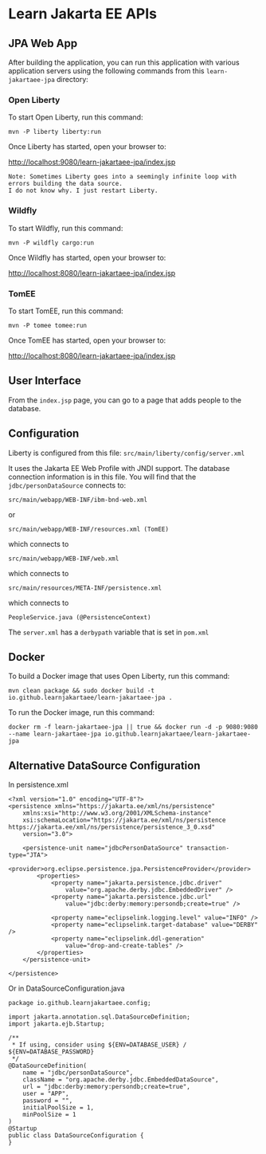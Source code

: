 Learn Jakarta EE APIs
=====================

## JPA Web App

After building the application, you can run this application with various application servers using 
the following commands from this `learn-jakartaee-jpa` directory:

### Open Liberty

To start Open Liberty, run this command:

```
mvn -P liberty liberty:run
```

Once Liberty has started, open your browser to:

[http://localhost:9080/learn-jakartaee-jpa/index.jsp](http://localhost:9080/learn-jakartaee-jpa/index.jsp)

```
Note: Sometimes Liberty goes into a seemingly infinite loop with errors building the data source.
I do not know why. I just restart Liberty.
```

### Wildfly

To start Wildfly, run this command:

```
mvn -P wildfly cargo:run
```

Once Wildfly has started, open your browser to:

[http://localhost:8080/learn-jakartaee-jpa/index.jsp](http://localhost:8080/learn-jakartaee-jpa/index.jsp)

### TomEE

To start TomEE, run this command:

```
mvn -P tomee tomee:run
```

Once TomEE has started, open your browser to:

[http://localhost:8080/learn-jakartaee-jpa/index.jsp](http://localhost:8080/learn-jakartaee-jpa/index.jsp)

## User Interface

From the `index.jsp` page, you can go to a page that adds people to the database.

## Configuration

Liberty is configured from this file: `src/main/liberty/config/server.xml`

It uses the Jakarta EE Web Profile with JNDI support. The database connection information
is in this file. You will find that the `jdbc/personDataSource` connects to:

```
src/main/webapp/WEB-INF/ibm-bnd-web.xml
```

or

```
src/main/webapp/WEB-INF/resources.xml (TomEE)
```
 
which connects to

```
src/main/webapp/WEB-INF/web.xml
```

 which connects to

```
src/main/resources/META-INF/persistence.xml
```

which connects to

```
PeopleService.java (@PersistenceContext)
```

The `server.xml` has a `derbypath` variable that is set in `pom.xml`

## Docker

To build a Docker image that uses Open Liberty, run this command:

```
mvn clean package && sudo docker build -t io.github.learnjakartaee/learn-jakartaee-jpa .
```

To run the Docker image, run this command:

```
docker rm -f learn-jakartaee-jpa || true && docker run -d -p 9080:9080 --name learn-jakartaee-jpa io.github.learnjakartaee/learn-jakartaee-jpa
```

## Alternative DataSource Configuration

In persistence.xml

```
<?xml version="1.0" encoding="UTF-8"?>
<persistence xmlns="https://jakarta.ee/xml/ns/persistence"
	xmlns:xsi="http://www.w3.org/2001/XMLSchema-instance"
	xsi:schemaLocation="https://jakarta.ee/xml/ns/persistence https://jakarta.ee/xml/ns/persistence/persistence_3_0.xsd"
	version="3.0">
 
	<persistence-unit name="jdbcPersonDataSource" transaction-type="JTA">
		<provider>org.eclipse.persistence.jpa.PersistenceProvider</provider>
		<properties>
			<property name="jakarta.persistence.jdbc.driver"
				value="org.apache.derby.jdbc.EmbeddedDriver" />
			<property name="jakarta.persistence.jdbc.url"
				value="jdbc:derby:memory:persondb;create=true" />

			<property name="eclipselink.logging.level" value="INFO" />
			<property name="eclipselink.target-database" value="DERBY" />
			<property name="eclipselink.ddl-generation"
				value="drop-and-create-tables" />
		</properties>
	</persistence-unit>
	
</persistence>
```

Or in DataSourceConfiguration.java

```
package io.github.learnjakartaee.config;

import jakarta.annotation.sql.DataSourceDefinition;
import jakarta.ejb.Startup;

/**
 * If using, consider using ${ENV=DATABASE_USER} / ${ENV=DATABASE_PASSWORD}
 */
@DataSourceDefinition(
 	name = "jdbc/personDataSource",
 	className = "org.apache.derby.jdbc.EmbeddedDataSource",
 	url = "jdbc:derby:memory:persondb;create=true",
	user = "APP",
	password = "",
	initialPoolSize = 1,
	minPoolSize = 1
)
@Startup
public class DataSourceConfiguration {
}
```